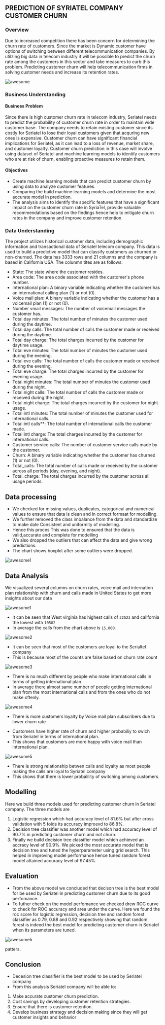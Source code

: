 
## PREDICTION OF SYRIATEL COMPANY CUSTOMER CHURN
### Overview
Due to increased competition there has been concern for determining the churn rate of customers. Since the market is Dynamic customer have options of switching between different telecommunication companies. By utilzing big data in telecom industry it will be possible to predict the churn rate among the customers in this sector and take measures to curb this problem. Predicting customer churn will help telecommunication firms in solving customer needs and increase its retention rates. 

![awesome](images/churn%20pic.jpg)
### Business Understanding
#### Business Problem
Since there is high customer churn rate in telecom industry, Seriatel needs to predict the probability of customer churn rate in order to maintain wide customer base. The company needs to retain existing customer since its costly for Seriatel to lose their loyal customers given that acquring new ones is expensive. Customer churn can have significant financial implications for Seriatel, as it can lead to a loss of revenue, market share, and customer loyalty. Customer churn prediction in this case will involve using dataset of Seriatel and machine learning models to identify customers who are at risk of churn, enabling proactive measures to retain them.
#### Objectives 
* Create machine learning models that can predict customer churn by using data to analyze customer features.
* Comparing the build machine learning models and determine the most accurate model in prediction.  
* The analysis aims to identify the specific features that have a significant impact on the customer churn rate in SyriaTel, provide valuable recommendations based on the findings hence help to mitigate churn rates in the company and improve customer retention.
### Data Understanding 
The project utilizes historical customer data, including demographic information and transactional data of Seriatel telecom company. This data is used to build a predictive model that can classify customers as churned or non-churned. The data has 3333 rows and 21 columns and the company is based in California USA. The colunmn tites are as follows:

- State: The state where the customer resides.
- Area code: The area code associated with the customer's phone number.
- International plan: A binary variable indicating whether the customer has an international calling plan (1) or not (0).
- Voice mail plan: A binary variable indicating whether the customer has a voicemail plan (1) or not (0).
- Number vmail messages: The number of voicemail messages the customer has.
- Total day minutes: The total number of minutes the customer used during the daytime.
- Total day calls: The total number of calls the customer made or received during the daytime.
- Total day charge: The total charges incurred by the customer for daytime usage.
- Total eve minutes: The total number of minutes the customer used during the evening.
- Total eve calls: The total number of calls the customer made or received during the evening.
- Total eve charge: The total charges incurred by the customer for evening usage.
- Total night minutes: The total number of minutes the customer used during the night.
- Total night calls: The total number of calls the customer made or received during the night.
- Total night charge: The total charges incurred by the customer for night usage.
- Total intl minutes: The total number of minutes the customer used for international calls.
- Total intl calls**: The total number of international calls the customer made.
- Total intl charge: The total charges incurred by the customer for international calls.
- Customer service calls: The number of customer service calls made by the customer.
- Churn: A binary variable indicating whether the customer has churned (1) or not (0).
- Total_calls: The total number of calls made or received by the customer across all periods (day, evening, and night).
- Total_charge: The total charges incurred by the customer across all usage periods.
## Data processing 
- We checked for missing values, duplicates, categorical and numerical values to ensure that data is clean and in correct formaat for modelling. 
- We further removed the class imbalance from the data and standardize to make date Consistent and uniformity of modelling. 
- Hence this proces This was done to ensured that the data is valid,accurate and complete for modelling
- We also dropped the outliers that can affect the data and give wrong predictions. 
- The chart shows boxplot after some outliers were dropped. 

![awesome1](images/boxplot.png)
## Data Analysis 
We visualized several columns on churn rates, voice mail and internation plan relationship with churn and calls made in United States to get more insights about our data

![awesome1](images/total%20call.png)
- It can be seen that West virginia has highest calls of  `32523` and california the lowest with `10582` 
- In average the calls from the chart above is `15,000.` 

![awesome2](images/churn%20rate.png)
- It can be seen that most of the customers are loyal to the Serialtel company
- This is because most of the counts are false based on churn rate count 

![awesome3](images/intl%20plan.png) 
- There is no much different by people who make international calls in terms of getting international plan.
- In average there almost same number of people getting international plan from the most international calls and from the ones who do not make oftenly.

![awesome4](images/intl%20plan%202.png)
- There is more customers loyalty by Voice mail plan subscribers due to lower churn rate 
* Customers have higher rate of churn and higher probabiliy to swich from Seriatel in terms of international plan.  
* This shows that customers are more happy with voice mail than international plan.   

![awesome5](images/output.png) 
- There is strong relationship betwen calls and loyalty as most people making the calls are loyal to Syriatel company
- This shows that there is lower probalility of switching among customers. 
## Modelling
Here we build three models used for predicting customer churn in Seriatel company.
The three models are 
1. Logistic regression which had accuracy level of 81.6% but after cross validation with 5 folds its accuracy improevd to 86.8%.
2. Decision tree classifier was another model which had accuracy level of 90.7% in predicting customer churn and not churn.
3. Finally we build decision tree classifier model which achieved an accracy level of 90.9%.
We picked the most accurate model that is decision tree and tuned the hyperparameter using grid search.
This helped in improving model performance hence tuned random forest model attained accuracy level of 97.45%. 

## Evaluation 
- From the above model we concluded that decison tree is the best model for be used by Seriatel in predicting customer churn due to its good perfomance. 
- To futher check on the model perfomance we checked drew ROC curve to check for ROC accuracy and area under the curve. Here we found the roc score for logistic regression, decision tree and random forest classifier as 0.79, 0.88 and 0.92 respectively showing that random forest is indeed the best model for predicting customer churn in Seriatel when its parameters are tuned. 

![awesome5](images/Auc%20curve.png) 

 patters. 
## Conclusion 
- Decesion tree classifier is the best model to be used by Seriatel company
- From this analysis Seriatel company will be able to: 
1. Make accurate customer churn prediction.
2. Cost savings by developing customer retention strategies. 
3. Ensure that there is customer retention.
4. Develop business strategy and decision making since they will get customer insights and behavior
